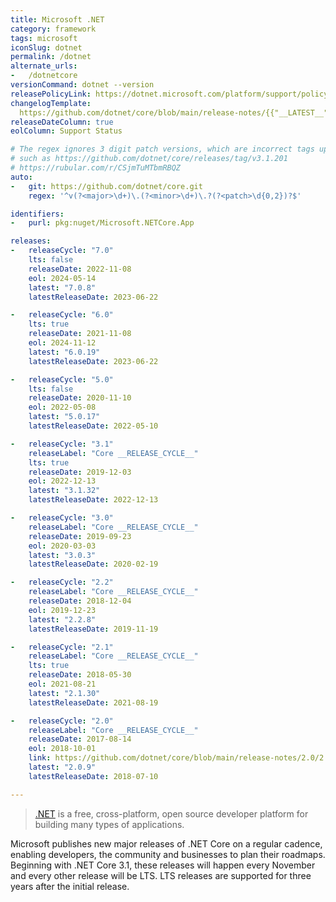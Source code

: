 ```yaml
---
title: Microsoft .NET
category: framework
tags: microsoft
iconSlug: dotnet
permalink: /dotnet
alternate_urls:
-   /dotnetcore
versionCommand: dotnet --version
releasePolicyLink: https://dotnet.microsoft.com/platform/support/policy/dotnet-core
changelogTemplate: 
  https://github.com/dotnet/core/blob/main/release-notes/{{"__LATEST__"|split:'.'|slice:0,2|join:'.'}}/__LATEST__/__LATEST__.md
releaseDateColumn: true
eolColumn: Support Status

# The regex ignores 3 digit patch versions, which are incorrect tags upstream
# such as https://github.com/dotnet/core/releases/tag/v3.1.201
# https://rubular.com/r/CSjmTuMTbmRBQZ
auto:
-   git: https://github.com/dotnet/core.git
    regex: '^v(?<major>\d+)\.(?<minor>\d+)\.?(?<patch>\d{0,2})?$'

identifiers:
-   purl: pkg:nuget/Microsoft.NETCore.App

releases:
-   releaseCycle: "7.0"
    lts: false
    releaseDate: 2022-11-08
    eol: 2024-05-14
    latest: "7.0.8"
    latestReleaseDate: 2023-06-22

-   releaseCycle: "6.0"
    lts: true
    releaseDate: 2021-11-08
    eol: 2024-11-12
    latest: "6.0.19"
    latestReleaseDate: 2023-06-22

-   releaseCycle: "5.0"
    lts: false
    releaseDate: 2020-11-10
    eol: 2022-05-08
    latest: "5.0.17"
    latestReleaseDate: 2022-05-10

-   releaseCycle: "3.1"
    releaseLabel: "Core __RELEASE_CYCLE__"
    lts: true
    releaseDate: 2019-12-03
    eol: 2022-12-13
    latest: "3.1.32"
    latestReleaseDate: 2022-12-13

-   releaseCycle: "3.0"
    releaseLabel: "Core __RELEASE_CYCLE__"
    releaseDate: 2019-09-23
    eol: 2020-03-03
    latest: "3.0.3"
    latestReleaseDate: 2020-02-19

-   releaseCycle: "2.2"
    releaseLabel: "Core __RELEASE_CYCLE__"
    releaseDate: 2018-12-04
    eol: 2019-12-23
    latest: "2.2.8"
    latestReleaseDate: 2019-11-19

-   releaseCycle: "2.1"
    releaseLabel: "Core __RELEASE_CYCLE__"
    lts: true
    releaseDate: 2018-05-30
    eol: 2021-08-21
    latest: "2.1.30"
    latestReleaseDate: 2021-08-19

-   releaseCycle: "2.0"
    releaseLabel: "Core __RELEASE_CYCLE__"
    releaseDate: 2017-08-14
    eol: 2018-10-01
    link: https://github.com/dotnet/core/blob/main/release-notes/2.0/2.0.9.md
    latest: "2.0.9"
    latestReleaseDate: 2018-07-10

---
```


> [.NET](https://dotnet.microsoft.com/) is a free, cross-platform, open source developer platform
> for building many types of applications.

Microsoft publishes new major releases of .NET Core on a regular cadence, enabling developers, the
community and businesses to plan their roadmaps. Beginning with .NET Core 3.1, these releases will
happen every November and every other release will be LTS. LTS releases are supported for three
years after the initial release.
